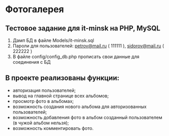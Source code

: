 # Фотогалерея
## Тестовое задание для it-minsk на PHP, MySQL
1. Дамп БД в файле Models/it-minsk.sql
2. Пароли для пользователей: petrov@mail.ru ( 111111 ), sidorov@mail.ru ( 222222 )
3. В файле config/config_db.php прописать свои данные для соединения с БД

## В проекте реализованы функции:
- авторизация пользователей;
- вывод на главной странице всех альбомов;
- просмотр фото в альбомах;
- возможность создания нового альбома для авторизованных пользователей;
- возможность добавления фото в альбом созданный пользователем (в чужой альбом нельзя);
- возможность комментировать фото.
